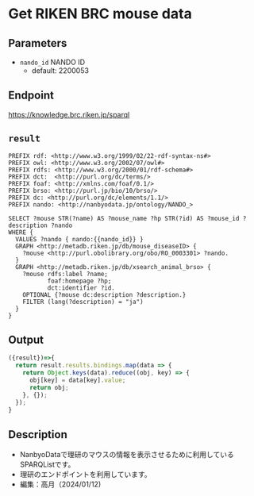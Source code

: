 # Get RIKEN BRC mouse data

## Parameters

* `nando_id` NANDO ID
  * default: 2200053


## Endpoint

https://knowledge.brc.riken.jp/sparql

## `result` 
```sparql
PREFIX rdf: <http://www.w3.org/1999/02/22-rdf-syntax-ns#>
PREFIX owl: <http://www.w3.org/2002/07/owl#>
PREFIX rdfs: <http://www.w3.org/2000/01/rdf-schema#>
PREFIX dct:  <http://purl.org/dc/terms/>
PREFIX foaf: <http://xmlns.com/foaf/0.1/>
PREFIX brso: <http://purl.jp/bio/10/brso/>
PREFIX dc: <http://purl.org/dc/elements/1.1/>
PREFIX nando: <http://nanbyodata.jp/ontology/NANDO_>

SELECT ?mouse STR(?name) AS ?mouse_name ?hp STR(?id) AS ?mouse_id ?description ?nando
WHERE {
  VALUES ?nando { nando:{{nando_id}} }
  GRAPH <http://metadb.riken.jp/db/mouse_diseaseID> {
    ?mouse <http://purl.obolibrary.org/obo/RO_0003301> ?nando.
  }
  GRAPH <http://metadb.riken.jp/db/xsearch_animal_brso> {
    ?mouse rdfs:label ?name;
           foaf:homepage ?hp;
           dct:identifier ?id.
    OPTIONAL {?mouse dc:description ?description.}
    FILTER (lang(?description) = "ja")
  }
}

```

## Output
```javascript
({result})=>{ 
  return result.results.bindings.map(data => {
    return Object.keys(data).reduce((obj, key) => {
      obj[key] = data[key].value;
      return obj;
    }, {});
  });
}
```
## Description
- NanbyoDataで理研のマウスの情報を表示させるために利用しているSPARQListです。
- 理研のエンドポイントを利用しています。
- 編集：高月（2024/01/12)